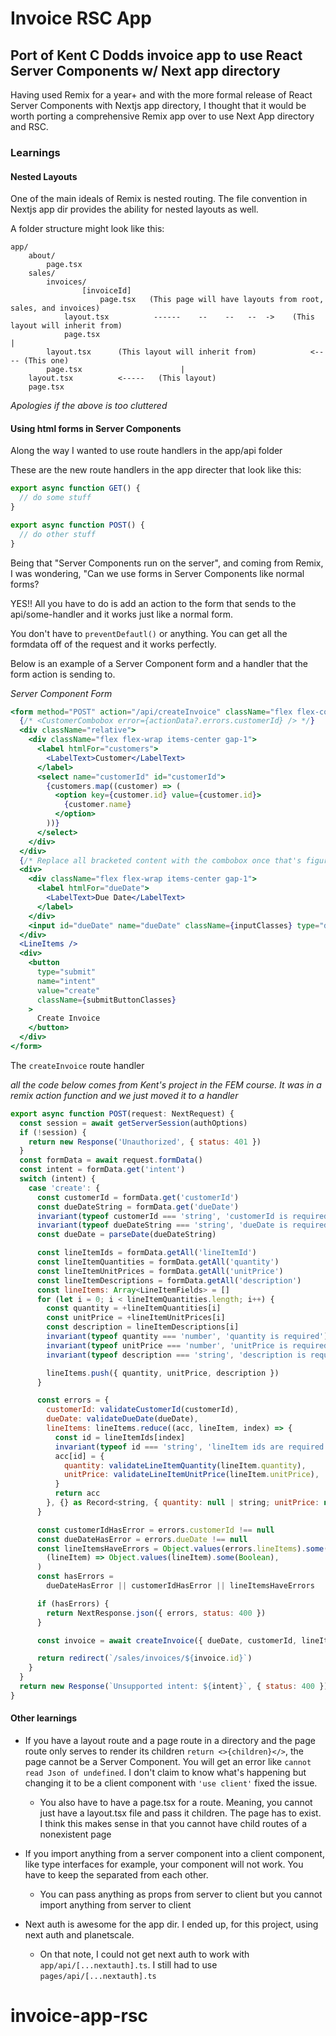 # Invoice RSC App

## Port of Kent C Dodds invoice app to use React Server Components w/ Next app directory

Having used Remix for a year+ and with the more formal release of React Server Components with Nextjs app directory, I thought that it would be worth porting a comprehensive Remix app over to use Next App directory and RSC.

### Learnings

#### Nested Layouts

One of the main ideals of Remix is nested routing. The file convention in Nextjs app dir provides the ability for nested layouts as well.

A folder structure might look like this:

```
app/
    about/
        page.tsx
    sales/
        invoices/
                [invoiceId]
                    page.tsx   (This page will have layouts from root, sales, and invoices)
            layout.tsx          ------    --    --   --  ->    (This layout will inherit from)
            page.tsx                                                          |
        layout.tsx      (This layout will inherit from)            <---- (This one)
        page.tsx                      |
    layout.tsx          <-----   (This layout)
    page.tsx
```

_Apologies if the above is too cluttered_

#### Using html forms in Server Components

Along the way I wanted to use route handlers in the app/api folder

These are the new route handlers in the app directer that look like this:

```js
export async function GET() {
  // do some stuff
}

export async function POST() {
  // do other stuff
}
```

Being that "Server Components run on the server", and coming from Remix, I was wondering, "Can we use forms in Server Components like normal forms?

YES!! All you have to do is add an action to the form that sends to the api/some-handler and it works just like a normal form.

You don't have to `preventDefautl()` or anything. You can get all the formdata off of the request and it works perfectly.

Below is an example of a Server Component form and a handler that the form action is sending to.

_Server Component Form_

```jsx
<form method="POST" action="/api/createInvoice" className="flex flex-col gap-4">
  {/* <CustomerCombobox error={actionData?.errors.customerId} /> */}
  <div className="relative">
    <div className="flex flex-wrap items-center gap-1">
      <label htmlFor="customers">
        <LabelText>Customer</LabelText>
      </label>
      <select name="customerId" id="customerId">
        {customers.map((customer) => (
          <option key={customer.id} value={customer.id}>
            {customer.name}
          </option>
        ))}
      </select>
    </div>
  </div>
  {/* Replace all bracketed content with the combobox once that's figured out */}
  <div>
    <div className="flex flex-wrap items-center gap-1">
      <label htmlFor="dueDate">
        <LabelText>Due Date</LabelText>
      </label>
    </div>
    <input id="dueDate" name="dueDate" className={inputClasses} type="date" />
  </div>
  <LineItems />
  <div>
    <button
      type="submit"
      name="intent"
      value="create"
      className={submitButtonClasses}
    >
      Create Invoice
    </button>
  </div>
</form>
```

The `createInvoice` route handler

_all the code below comes from Kent's project in the FEM course. It was in a remix action function and we just moved it to a handler_

```js
export async function POST(request: NextRequest) {
  const session = await getServerSession(authOptions)
  if (!session) {
    return new Response('Unauthorized', { status: 401 })
  }
  const formData = await request.formData()
  const intent = formData.get('intent')
  switch (intent) {
    case 'create': {
      const customerId = formData.get('customerId')
      const dueDateString = formData.get('dueDate')
      invariant(typeof customerId === 'string', 'customerId is required')
      invariant(typeof dueDateString === 'string', 'dueDate is required')
      const dueDate = parseDate(dueDateString)

      const lineItemIds = formData.getAll('lineItemId')
      const lineItemQuantities = formData.getAll('quantity')
      const lineItemUnitPrices = formData.getAll('unitPrice')
      const lineItemDescriptions = formData.getAll('description')
      const lineItems: Array<LineItemFields> = []
      for (let i = 0; i < lineItemQuantities.length; i++) {
        const quantity = +lineItemQuantities[i]
        const unitPrice = +lineItemUnitPrices[i]
        const description = lineItemDescriptions[i]
        invariant(typeof quantity === 'number', 'quantity is required')
        invariant(typeof unitPrice === 'number', 'unitPrice is required')
        invariant(typeof description === 'string', 'description is required')

        lineItems.push({ quantity, unitPrice, description })
      }

      const errors = {
        customerId: validateCustomerId(customerId),
        dueDate: validateDueDate(dueDate),
        lineItems: lineItems.reduce((acc, lineItem, index) => {
          const id = lineItemIds[index]
          invariant(typeof id === 'string', 'lineItem ids are required')
          acc[id] = {
            quantity: validateLineItemQuantity(lineItem.quantity),
            unitPrice: validateLineItemUnitPrice(lineItem.unitPrice),
          }
          return acc
        }, {} as Record<string, { quantity: null | string; unitPrice: null | string }>),
      }

      const customerIdHasError = errors.customerId !== null
      const dueDateHasError = errors.dueDate !== null
      const lineItemsHaveErrors = Object.values(errors.lineItems).some(
        (lineItem) => Object.values(lineItem).some(Boolean),
      )
      const hasErrors =
        dueDateHasError || customerIdHasError || lineItemsHaveErrors

      if (hasErrors) {
        return NextResponse.json({ errors, status: 400 })
      }

      const invoice = await createInvoice({ dueDate, customerId, lineItems })

      return redirect(`/sales/invoices/${invoice.id}`)
    }
  }
  return new Response(`Unsupported intent: ${intent}`, { status: 400 })
}
```

#### Other learnings

- If you have a layout route and a page route in a directory and the page route only serves to render its children `return <>{children}</>`, the page cannot be a Server Component. You will get an error like `cannot read Json of undefined`. I don't claim to know what's happening but changing it to be a client component with `'use client'` fixed the issue.

  - You also have to have a page.tsx for a route. Meaning, you cannot just have a layout.tsx file and pass it children. The page has to exist. I think this makes sense in that you cannot have child routes of a nonexistent page

- If you import anything from a server component into a client component, like type interfaces for example, your component will not work. You have to keep the separated from each other.

  - You can pass anything as props from server to client but you cannot import anything from server to client

- Next auth is awesome for the app dir. I ended up, for this project, using next auth and planetscale.
  - On that note, I could not get next auth to work with `app/api/[...nextauth].ts`. I still had to use `pages/api/[...nextauth].ts`
# invoice-app-rsc
